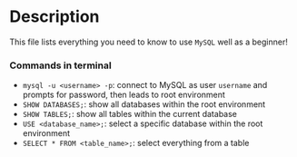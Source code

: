 # Description
This file lists everything you need to know to use ```MySQL``` well as a beginner!

### Commands in terminal
- ```mysql -u <username> -p```: connect to MySQL as user ```username``` and prompts for password, then leads to root environment
- ```SHOW DATABASES;```: show all databases within the root environment
- ```SHOW TABLES;```: show all tables within the current database
- ```USE <database_name>;```: select a specific database within the root environment
- ```SELECT * FROM <table_name>;```: select everything from a table


